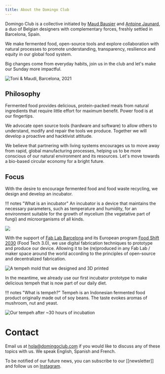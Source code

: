 ```yaml
---
title: About the Domingo Club
---
```


Domingo Club is a collective initiated by [Maud Bausier](https://maudbausier.com/) and [Antoine Jaunard](https://antoine.studio/), a duo of Belgian designers with complementary forces, freshly settled in Barcelona, Spain.

We make fermented food, open-source tools and explore collaboration with natural processes to promote understanding, transparency, resilience and equity in our global food system.

Big changes come from everyday habits, join us in the club and let's make our Sunday more impactful.

![Toni & Maudi, Barcelona, 2021](gif-duo.gif)

## Philosophy

Fermented food provides delicious, protein-packed meals from natural ingredients that require little effort for maximum benefit. Power food is at our fingertips.

We advocate open source tools (hardware and software) to allow others to understand, modify and repair the tools we produce. Together we will develop a proactive and hacktivist attitude.

We believe that partnering with living systems encourages us to move away from rapid, global manufacturing processes, helping us to be more conscious of our natural environment and its resources. Let's move towards a bio-based circular economy for a bright future.

## Focus

With the desire to encourage fermented food and food waste recycling, we design and develop an incubator.

!!! notes "What is an incubator"
    An incubator is a device that maintains the necessary parameters, such as temperature and humidity, for an environment suitable for the growth of mycelium (the vegetative part of fungi) and microorganisms of all kinds.

![](incubator-v-0-2-collage.png)

With the support of [Fab Lab Barcelona](https://fablabbcn.org/) and its European program [Food Shift 2030](https://foodshift2030.eu/) (Food Tech 3.0), we use digital fabrication techniques to prototype and produce our device. Allowing it to be (re)produced in any Fab Lab / maker space around the world according to the principles of open-source and decentralized fabrication.

![A tempeh mold that we designed and 3D printed](tempeh-0.jpg)

In the meantime, we already use our first incubator prototype to make delicious tempeh that is now part of our daily diet.

!!! notes "What is tempeh?"
    Tempeh is an Indonesian fermented food product originally made out of soy beans. The taste evokes aromas of mushroom, nut and yeast.

![Our tempeh after ~30 hours of incubation](tempeh-1.jpg)

# Contact

Email us at [hola@domingoclub.com](mailto:hola@domingoclub.com) if you would like to discuss any of these topics with us. We speak English, Spanish and French.

To be notified of our future news, you can subscribe to our [[newsletter]] and follow us on [Instagram](https://instagram.com/domingoclub).


